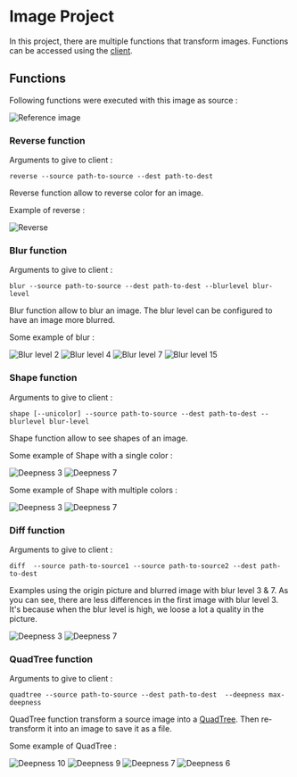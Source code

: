 # Image Project

In this project, there are multiple functions that transform images.
Functions can be accessed using the [client](src/main/java/com/cybemos/client/Client.java).

## Functions

Following functions were executed with this image as source :

![Reference image](documentation/images/lenna.png)

### Reverse function

Arguments to give to client :
```
reverse --source path-to-source --dest path-to-dest
```

Reverse function allow to reverse color for an image.

Example of reverse :

![Reverse](documentation/images/revserse/lenna.png)

### Blur function

Arguments to give to client :
```
blur --source path-to-source --dest path-to-dest --blurlevel blur-level
```

Blur function allow to blur an image.
The blur level can be configured to have an image more blurred.

Some example of blur :

![Blur level 2](documentation/images/blur/lenna_blur_level_2.png)
![Blur level 4](documentation/images/blur/lenna_blur_level_4.png)
![Blur level 7](documentation/images/blur/lenna_blur_level_7.png)
![Blur level 15](documentation/images/blur/lenna_blur_level_15.png)

### Shape function

Arguments to give to client :
```
shape [--unicolor] --source path-to-source --dest path-to-dest --blurlevel blur-level
```

Shape function allow to see shapes of an image.

Some example of Shape with a single color :

![Deepness 3](documentation/images/shape/unicolor_lenna_blur_level_3.png)
![Deepness 7](documentation/images/shape/unicolor_lenna_blur_level_7.png)

Some example of Shape with multiple colors :

![Deepness 3](documentation/images/shape/lenna_blur_level_3.png)
![Deepness 7](documentation/images/shape/lenna_blur_level_7.png)

### Diff function

Arguments to give to client :
```
diff  --source path-to-source1 --source path-to-source2 --dest path-to-dest
```

Examples using the origin picture and blurred image with blur level 3 & 7.
As you can see, there are less differences in the first image with blur level 3.
It's because when the blur level is high, we loose a lot a quality in the picture.

![Deepness 3](documentation/images/diff/diff_lenna_with_blurred_lenna_3.png)
![Deepness 7](documentation/images/diff/diff_lenna_with_blurred_lenna_7.png)

### QuadTree function

Arguments to give to client :
```
quadtree --source path-to-source --dest path-to-dest  --deepness max-deepness
```

QuadTree function transform a source image into a [QuadTree](https://en.wikipedia.org/wiki/Quadtree).
Then re-transform it into an image to save it as a file.

Some example of QuadTree :

![Deepness 10](documentation/images/quadtree/lenna_deepness_10.png)
![Deepness 9](documentation/images/quadtree/lenna_deepness_9.png)
![Deepness 7](documentation/images/quadtree/lenna_deepness_7.png)
![Deepness 6](documentation/images/quadtree/lenna_deepness_6.png)